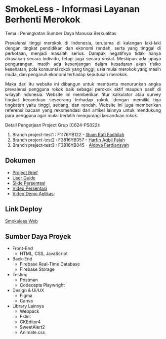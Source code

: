 <h1>SmokeLess - Informasi Layanan Berhenti Merokok</h1>

Tema : Peningkatan Sumber Daya Manusia Berkualitas

<p align="justify">Prevalensi tinggi merokok di Indonesia, terutama di kalangan laki-laki dengan tingkat
pendidikan dan ekonomi rendah, serta yang tinggal di perkotaan, menjadi masalah serius.
Dampak negatifnya tidak hanya dirasakan secara individu, tetapi juga secara sosial.
Meskipun ada upaya pengurangan, masih ada kesenjangan dalam kesadaran akan
risiko kesehatan, pola konsumsi rokok yang tinggi, usia mulai merokok yang masih muda,
dan pengaruh ekonomi terhadap keputusan merokok.</p>

<p align="justify">Maka dari itu website ini dibangun untuk membantu menurunkan angka prevalensi
pengguna rokok baik sebagai perokok aktif maupun pasif di wilayah ndonesia.
Website ini memberikan fitur kalkulator atau survey tingkat kecanduan seseorang
terhadap rokok, dengan memiliki tiga tingkatan yaitu tinggi, sedang, dan rendah.
Website ini juga memberikan referensi bacaan yang rekomendasi dari artikel lainnya
untuk mendukung para pengguna agar mulai berlatih mengurangi kecanduan rokok.</p>

Detail Pengerjaan Project Grup (C624-PS022): 
1. Branch project-test1 : F1176YB122 - [Ilham Rafi Fadhilah](https://github.com/ilhamraff)
2. Branch project-test2 : F3816YB057 - [Harfin Aqbil Falah](https://github.com/Harfinnn)
3. Branch preject-test3 : F3816YB045 - [Aldova Ferdiansyah](https://github.com/aldovaferdiansyah)

## Dokumen
- [Project Brief](https://drive.google.com/file/d/1tD1EhWELqU6dS6xxmLPsiwln8FubuBu9/view?usp=sharing)
- [User Guide](https://drive.google.com/file/d/1KwIKwMtYwJoXAnb9wNuYx4GLP2i3yQnz/view?usp=sharing)
- [Slide Persentasi](https://www.canva.com/design/DAGITTZMM3A/d6CpnAgb2qkkvuaYzqYPzQ/edit)
- [Video Persentasi](https://www.youtube.com/watch?v=7Xy1Dccp6j4)
- [Video Demo Aplikasi](https://www.youtube.com/watch?v=7Xy1Dccp6j4)

## Link Deploy
[Smokeless Web](https://smokeless-web.netlify.app/)

## Sumber Daya Proyek
- Front-End
  - HTML, CSS, JavaScript
- Back-End
  - Firebase Real-Time Database
  - Firebase Storage
- Testing
  - Postman
  - Codecepts Playwright
- Design & UI/UX
  - Figma
  - Canva
- Library Lainnya
  - Webpack
  - Eslint
  - CKEditor4
  - SweetAlert2
  - Animate.css
